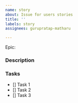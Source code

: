 ```yaml
---
name: story
about: Issue for users stories
title: ''
labels: story
assignees: gurupratap-matharu

---
```


Epic:

### Description


### Tasks

- [] Task 1
- [] Task 2
- [] Task 3
